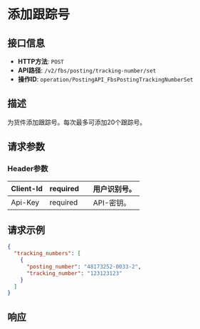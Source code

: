 # 添加跟踪号

## 接口信息

- **HTTP方法**: `POST`
- **API路径**: `/v2/fbs/posting/tracking-number/set`
- **操作ID**: `operation/PostingAPI_FbsPostingTrackingNumberSet`

## 描述

为货件添加跟踪号。每次最多可添加20个跟踪号。

## 请求参数

### Header参数

| Client-Id | required |  | 用户识别号。 |
|---|---|---|---|
| Api-Key | required |  | API-密钥。 |

## 请求示例

```json
{
  "tracking_numbers": [
    {
      "posting_number": "48173252-0033-2",
      "tracking_number": "123123123"
    }
  ]
}
```

## 响应
